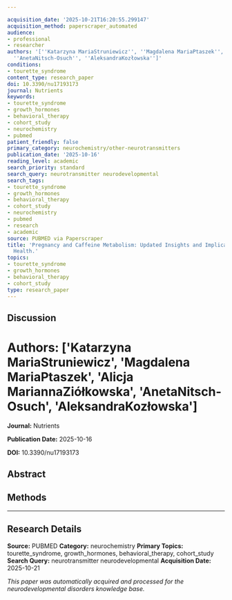 ```yaml
---

acquisition_date: '2025-10-21T16:20:55.299147'
acquisition_method: paperscraper_automated
audience:
- professional
- researcher
authors: '[''Katarzyna MariaStruniewicz'', ''Magdalena MariaPtaszek'', ''Alicja MariannaZiółkowska'',
  ''AnetaNitsch-Osuch'', ''AleksandraKozłowska'']'
conditions:
- tourette_syndrome
content_type: research_paper
doi: 10.3390/nu17193173
journal: Nutrients
keywords:
- tourette_syndrome
- growth_hormones
- behavioral_therapy
- cohort_study
- neurochemistry
- pubmed
patient_friendly: false
primary_category: neurochemistry/other-neurotransmitters
publication_date: '2025-10-16'
reading_level: academic
search_priority: standard
search_query: neurotransmitter neurodevelopmental
search_tags:
- tourette_syndrome
- growth_hormones
- behavioral_therapy
- cohort_study
- neurochemistry
- pubmed
- research
- academic
source: PUBMED via Paperscraper
title: 'Pregnancy and Caffeine Metabolism: Updated Insights and Implications for Maternal-Fetal
  Health.'
topics:
- tourette_syndrome
- growth_hormones
- behavioral_therapy
- cohort_study
type: research_paper
---
```




## Discussion

# **Authors:** ['Katarzyna MariaStruniewicz', 'Magdalena MariaPtaszek', 'Alicja MariannaZiółkowska', 'AnetaNitsch-Osuch', 'AleksandraKozłowska']

**Journal:** Nutrients

**Publication Date:** 2025-10-16

**DOI:** 10.3390/nu17193173

## Abstract

## Methods

---

## Research Details

**Source:** PUBMED
**Category:** neurochemistry
**Primary Topics:** tourette_syndrome, growth_hormones, behavioral_therapy, cohort_study
**Search Query:** neurotransmitter neurodevelopmental
**Acquisition Date:** 2025-10-21

*This paper was automatically acquired and processed for the neurodevelopmental disorders knowledge base.*
